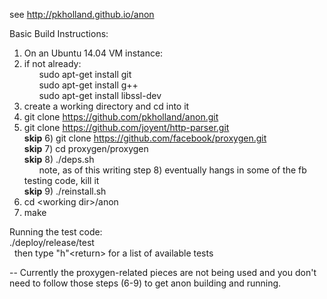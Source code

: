 see 
http://pkholland.github.io/anon

Basic Build Instructions:<br>
1)  On an Ubuntu 14.04 VM instance:<br>
2)  if not already:<br>
&nbsp;&nbsp;&nbsp;&nbsp;&nbsp;&nbsp;sudo apt-get install git<br>
&nbsp;&nbsp;&nbsp;&nbsp;&nbsp;&nbsp;sudo apt-get install g++<br>
&nbsp;&nbsp;&nbsp;&nbsp;&nbsp;&nbsp;sudo apt-get install libssl-dev<br>
3)  create a working directory and cd into it<br>
4)  git clone https://github.com/pkholland/anon.git<br>
5)  git clone https://github.com/joyent/http-parser.git<br>
<b>skip</b> 6)  git clone https://github.com/facebook/proxygen.git<br>
<b>skip</b> 7)  cd proxygen/proxygen<br>
<b>skip</b> 8)  ./deps.sh<br>
&nbsp;&nbsp;&nbsp;&nbsp;&nbsp;&nbsp;note, as of this writing step 8) eventually hangs in some of the fb testing code, kill it<br>
<b>skip</b> 9)  ./reinstall.sh<br>
10) cd &lt;working dir&gt;/anon<br>
11) make<br>

Running the test code:<br>
./deploy/release/test<br>
&nbsp;&nbsp;then type "h"&lt;return&gt; for a list of available tests

-- Currently the proxygen-related pieces are not being used and you don't need to follow those steps (6-9) to get anon building and running.

